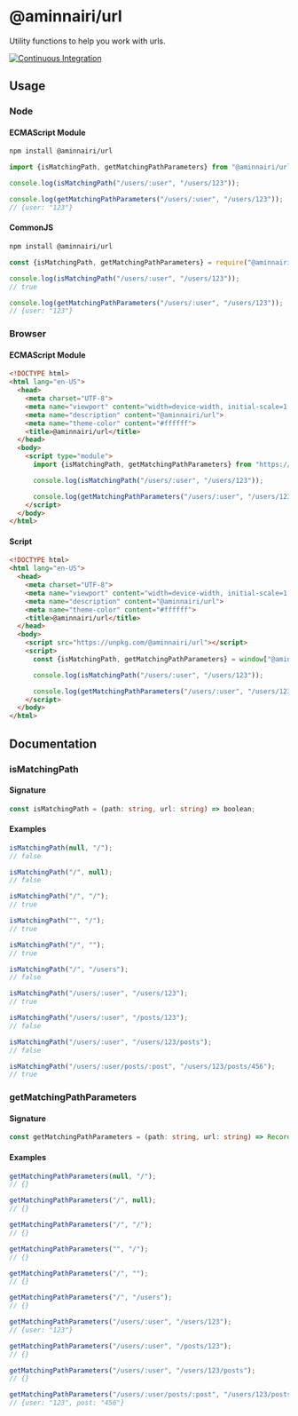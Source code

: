# @aminnairi/url

Utility functions to help you work with urls.

[![Continuous Integration](https://github.com/aminnairi/url/actions/workflows/continuous_integration.yaml/badge.svg)](https://github.com/aminnairi/url/actions/workflows/continuous_integration.yaml)

## Usage

### Node

#### ECMAScript Module

```bash
npm install @aminnairi/url
```

```javascript
import {isMatchingPath, getMatchingPathParameters} from "@aminnairi/url";

console.log(isMatchingPath("/users/:user", "/users/123"));

console.log(getMatchingPathParameters("/users/:user", "/users/123"));
// {user: "123"}
```

#### CommonJS

```bash
npm install @aminnairi/url
```

```javascript
const {isMatchingPath, getMatchingPathParameters} = require("@aminnairi/url");

console.log(isMatchingPath("/users/:user", "/users/123"));
// true

console.log(getMatchingPathParameters("/users/:user", "/users/123"));
// {user: "123"}
```

### Browser

#### ECMAScript Module

```html
<!DOCTYPE html>
<html lang="en-US">
  <head>
    <meta charset="UTF-8">
    <meta name="viewport" content="width=device-width, initial-scale=1.0">
    <meta name="description" content="@aminnairi/url">
    <meta name="theme-color" content="#ffffff">
    <title>@aminnairi/url</title>
  </head>
  <body>
    <script type="module">
      import {isMatchingPath, getMatchingPathParameters} from "https://unpkg.com/@aminnairi/url";

      console.log(isMatchingPath("/users/:user", "/users/123"));

      console.log(getMatchingPathParameters("/users/:user", "/users/123"));
    </script>
  </body>
</html>
```

#### Script

```html
<!DOCTYPE html>
<html lang="en-US">
  <head>
    <meta charset="UTF-8">
    <meta name="viewport" content="width=device-width, initial-scale=1.0">
    <meta name="description" content="@aminnairi/url">
    <meta name="theme-color" content="#ffffff">
    <title>@aminnairi/url</title>
  </head>
  <body>
    <script src="https://unpkg.com/@aminnairi/url"></script>
    <script>
      const {isMatchingPath, getMatchingPathParameters} = window["@aminnairi/url"];

      console.log(isMatchingPath("/users/:user", "/users/123"));

      console.log(getMatchingPathParameters("/users/:user", "/users/123"));
    </script>
  </body>
</html>
```

## Documentation

### isMatchingPath

#### Signature

```typescript
const isMatchingPath = (path: string, url: string) => boolean;
```

#### Examples

```javascript
isMatchingPath(null, "/");
// false

isMatchingPath("/", null);
// false

isMatchingPath("/", "/");
// true

isMatchingPath("", "/");
// true

isMatchingPath("/", "");
// true

isMatchingPath("/", "/users");
// false

isMatchingPath("/users/:user", "/users/123");
// true

isMatchingPath("/users/:user", "/posts/123");
// false

isMatchingPath("/users/:user", "/users/123/posts");
// false

isMatchingPath("/users/:user/posts/:post", "/users/123/posts/456");
// true
```

### getMatchingPathParameters

#### Signature

```typescript
const getMatchingPathParameters = (path: string, url: string) => Record<string, string>;
```

#### Examples

```javascript
getMatchingPathParameters(null, "/");
// {}

getMatchingPathParameters("/", null);
// {}

getMatchingPathParameters("/", "/");
// {}

getMatchingPathParameters("", "/");
// {}

getMatchingPathParameters("/", "");
// {}

getMatchingPathParameters("/", "/users");
// {}

getMatchingPathParameters("/users/:user", "/users/123");
// {user: "123"}

getMatchingPathParameters("/users/:user", "/posts/123");
// {}

getMatchingPathParameters("/users/:user", "/users/123/posts");
// {}

getMatchingPathParameters("/users/:user/posts/:post", "/users/123/posts/456");
// {user: "123", post: "456"}
```
